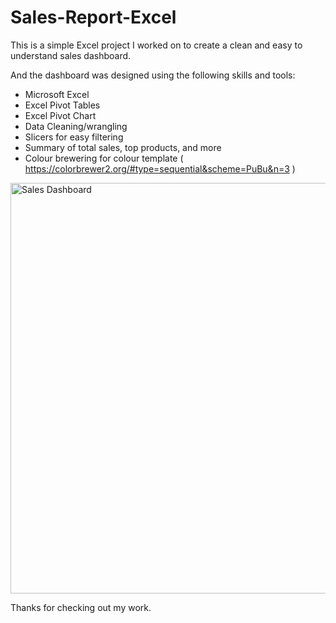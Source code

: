 # Sales-Report-Excel

This is a simple Excel project I worked on to create a clean and easy to understand sales dashboard.

And the dashboard was designed using the following skills and tools:
- Microsoft Excel
- Excel Pivot Tables
- Excel Pivot Chart
- Data Cleaning/wrangling
- Slicers for easy filtering
- Summary of total sales, top products, and more
- Colour brewering for colour template ( https://colorbrewer2.org/#type=sequential&scheme=PuBu&n=3 )
<img width="892" height="657" alt="Sales Dashboard" src="https://github.com/user-attachments/assets/d095014e-0020-4a11-86f6-66f92df54f12" />

Thanks for checking out my work.

